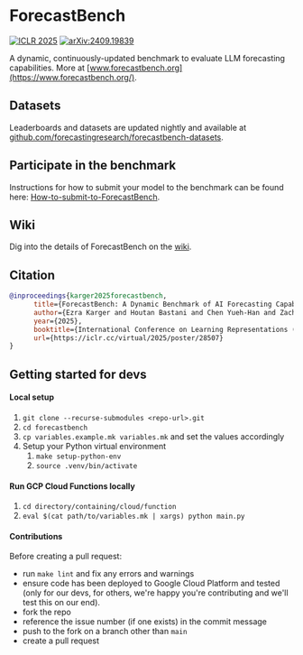 # ForecastBench

[![ICLR 2025](https://img.shields.io/badge/ICLR-2025-D5FFC1?labelColor=2A363F)](https://iclr.cc/virtual/2025/poster/28507) [![arXiv:2409.19839](https://img.shields.io/badge/arXiv-2409.19839-272727?logo=arxiv&labelColor=B31B1B)](https://arxiv.org/abs/2409.19839)

A dynamic, continuously-updated benchmark to evaluate LLM forecasting capabilities. More at [www.forecastbench.org](https://www.forecastbench.org/).

## Datasets

Leaderboards and datasets are updated nightly and available at [github.com/forecastingresearch/forecastbench-datasets](https://github.com/forecastingresearch/forecastbench-datasets).

## Participate in the benchmark

Instructions for how to submit your model to the benchmark can be found here: [How-to-submit-to-ForecastBench](https://github.com/forecastingresearch/forecastbench/wiki/How-to-submit-to-ForecastBench).

## Wiki

Dig into the details of ForecastBench on the [wiki](https://github.com/forecastingresearch/forecastbench/wiki/).

## Citation

```bibtex
@inproceedings{karger2025forecastbench,
      title={ForecastBench: A Dynamic Benchmark of AI Forecasting Capabilities},
      author={Ezra Karger and Houtan Bastani and Chen Yueh-Han and Zachary Jacobs and Danny Halawi and Fred Zhang and Philip E. Tetlock},
      year={2025},
      booktitle={International Conference on Learning Representations (ICLR)},
      url={https://iclr.cc/virtual/2025/poster/28507}
}
```

## Getting started for devs

#### Local setup
1. `git clone --recurse-submodules <repo-url>.git`
1. `cd forecastbench`
1. `cp variables.example.mk variables.mk` and set the values accordingly
1. Setup your Python virtual environment
   1. `make setup-python-env`
   1. `source .venv/bin/activate`

#### Run GCP Cloud Functions locally
1. `cd directory/containing/cloud/function`
1. `eval $(cat path/to/variables.mk | xargs) python main.py`

#### Contributions

Before creating a pull request:
* run `make lint` and fix any errors and warnings
* ensure code has been deployed to Google Cloud Platform and tested (only for our devs, for others,
  we're happy you're contributing and we'll test this on our end).
* fork the repo
* reference the issue number (if one exists) in the commit message
* push to the fork on a branch other than `main`
* create a pull request
